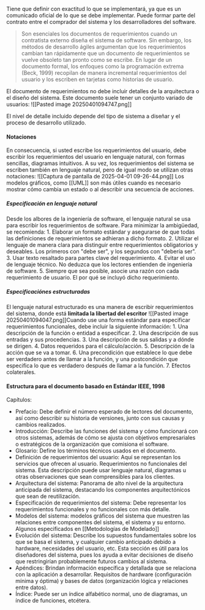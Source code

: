 Tiene que definir con exactitud lo que se implementará, ya que es un comunicado oficial de lo que se debe implementar. Puede formar parte del contrato entre el comprador del sistema y los desarrolladores del software.

> Son esenciales los documentos de requerimientos cuando un contratista externo
> diseña el sistema de software. Sin embargo, los métodos de desarrollo ágiles argumentan que los requerimientos cambian tan rápidamente que un documento de requerimientos se vuelve obsoleto tan pronto como se escribe. En lugar de un documento formal, los enfoques como la programación extrema (Beck, 1999) recopilan de manera incremental requerimientos del usuario y los escriben en tarjetas como historias de usuario. 

El documento de requerimientos no debe incluir detalles de la arquitectura o el diseño del sistema. Este documento suele tener un conjunto variado de usuarios:
	![[Pasted image 20250401094747.png]]

El nivel de detalle incluido depende del tipo de sistema a diseñar y el proceso de desarrollo utilizado.

#### **Notaciones**
En consecuencia, si usted escribe los requerimientos del usuario, debe escribir los requerimientos del usuario en lenguaje natural, con formas sencillas, diagramas intuitivos. A su vez, los requerimientos del sistema se escriben también en lenguaje natural, pero de igual modo se utilizan otras notaciones:
![[Captura de pantalla de 2025-04-01 09-26-44.png]]
Los modelos gráficos, como [[UML]] son más útiles cuando es necesario mostrar cómo cambia un estado o al describir una secuencia de acciones.
##### **Especificación en lenguaje natural**
Desde los albores de la ingeniería de software, el lenguaje natural se usa para escribir los requerimientos de software. Para minimizar la ambigüedad, se recomienda: 
	1. Elaborar un formato estándar y asegurarse de que todas las definiciones de requerimientos se adhieran a dicho formato.
	2. Utilizar el lenguaje de manera clara para distinguir entre requerimientos obligatorios y deseables. Los primeros con "debe ser", y los segundos con "debería ser".
	3. Usar texto resaltado para partes clave del requerimiento.
	4. Evitar el uso de lenguaje técnico. No deduzca que los lectores entienden de ingeniería de software.
	5. Siempre que sea posible, asocie una razón con cada requerimiento de usuario. El por qué se incluyó dicho requerimiento.
##### **Especificaciónes estructuradas**
El lenguaje natural estructurado es una manera de escribir requerimientos del sistema, donde está **limitada la libertad del escritor**
![[Pasted image 20250401094047.png]]Cuando use una forma estándar para especificar requerimientos funcionales, debe
incluir la siguiente información:
	1. Una descripción de la función o entidad a especificar.
	2. Una descripción de sus entradas y sus procedencias.
	3. Una descripción de sus salidas y a dónde se dirigen.
	4. Datos requeridos para el cálculo/acción.
	5. Descripción de la acción que se va a tomar.
	6. Una precondición que establece lo que debe ser verdadero antes de llamar a la función, y una postcondición que especifica lo que es verdadero después de llamar a la función.
	7. Efectos colaterales.

#### **Estructura para el documento basado en Estándar IEEE, 1998**
Capítulos:
- Prefacio: Debe definir el número esperado de lectores del documento, así como describir su historia de versiones, junto con sus causas y cambios realizados.
- Introducción: Describe las funciones del sistema y cómo funcionará con otros sistemas, además de cómo se ajusta con objetivos empresariales o estratégicos de la organización que comisiona el software.
- Glosario: Define los términos técnicos usados en el documento.
- Definición de requerimientos del usuario: Aquí se representan los servicios que ofrecen al usuario. Requerimientos no funcionales del sistema. Esta descripción puede usar lenguaje natural, diagramas u otras observaciones que sean comprensibles para los clientes.
- Arquitectura del sistema: Panorama de alto nivel de la arquitectura anticipada del sistema, destacando los componentes arquitectónicos que sean de reutilización.
- Especificación de requerimientos del sistema: Debe representar los requerimientos funcionales y no funcionales con más detalle.
- Modelos del sistema: modelos gráficos del sistema que muestren las relaciones entre componentes del sistema, el sistema y su entorno. Algunos especificados en [[Metodologías de Modelado]]
- Evolución del sistema: Describe los supuestos fundamentales sobre los que se basa el sistema, y cualquier cambio anticipado debido a hardware, necesidades del usuario, etc. Esta sección es útil para los diseñadores del sistema, pues los ayuda a evitar decisiones de diseño que restringirían probablemente futuros cambios al sistema.
- Apéndices: Brindan información específica y detallada que se relaciona con la aplicación a desarrollar. Requisitos de hardware (configuración mínima y óptima) y bases de datos (organización lógica y relaciones entre datos).
- Índice: Puede ser un índice alfabético normal, uno de diagramas, un índice de funciones, etcétera.

